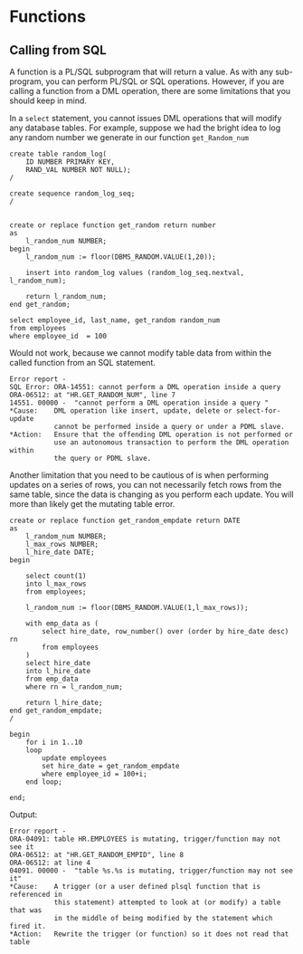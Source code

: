 # Functions

## Calling from SQL

A function is a PL/SQL subprogram that will return a value. As with any sub-program, you can perform PL/SQL or SQL operations. However, if you are calling a function from a DML operation, there are some limitations that you should keep in mind.

In a `select` statement, you cannot issues DML operations that will modify any database tables. For example, suppose we had the bright idea to log any random number we generate in our function `get_Random_num`

```plsql
create table random_log(
    ID NUMBER PRIMARY KEY,
    RAND_VAL NUMBER NOT NULL);
/

create sequence random_log_seq;
/


create or replace function get_random return number
as
    l_random_num NUMBER;
begin
    l_random_num := floor(DBMS_RANDOM.VALUE(1,20));

    insert into random_log values (random_log_seq.nextval, l_random_num);

    return l_random_num;
end get_random;

select employee_id, last_name, get_random random_num
from employees
where employee_id  = 100
```
Would not work, because we cannot modify table data from within the called function from an SQL statement.

```
Error report -
SQL Error: ORA-14551: cannot perform a DML operation inside a query
ORA-06512: at "HR.GET_RANDOM_NUM", line 7
14551. 00000 -  "cannot perform a DML operation inside a query "
*Cause:    DML operation like insert, update, delete or select-for-update
           cannot be performed inside a query or under a PDML slave.
*Action:   Ensure that the offending DML operation is not performed or
           use an autonomous transaction to perform the DML operation within
           the query or PDML slave.
```

Another limitation that you need to be cautious of is when performing updates on a series of rows, you can not necessarily fetch rows from the same table, since the data is changing as you perform each update. You will more than likely get the mutating table error.

```plsql
create or replace function get_random_empdate return DATE
as
    l_random_num NUMBER;
    l_max_rows NUMBER;
    l_hire_date DATE;
begin

    select count(1)
    into l_max_rows
    from employees;

    l_random_num := floor(DBMS_RANDOM.VALUE(1,l_max_rows));

    with emp_data as (
        select hire_date, row_number() over (order by hire_date desc) rn
        from employees
    )
    select hire_date
    into l_hire_date
    from emp_data
    where rn = l_random_num;

    return l_hire_date;
end get_random_empdate;
/

begin
    for i in 1..10
    loop
        update employees
        set hire_date = get_random_empdate
        where employee_id = 100+i;
    end loop;

end;
```

Output:
```
Error report -
ORA-04091: table HR.EMPLOYEES is mutating, trigger/function may not see it
ORA-06512: at "HR.GET_RANDOM_EMPID", line 8
ORA-06512: at line 4
04091. 00000 -  "table %s.%s is mutating, trigger/function may not see it"
*Cause:    A trigger (or a user defined plsql function that is referenced in
           this statement) attempted to look at (or modify) a table that was
           in the middle of being modified by the statement which fired it.
*Action:   Rewrite the trigger (or function) so it does not read that table
```
